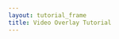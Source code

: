 ```yaml
---
layout: tutorial_frame
title: Video Overlay Tutorial
---
```

<script>
	var map = L.map('map');

    var tiles = L.tileLayer('https://{s}.tile.openstreetmap.org/{z}/{x}/{y}.png', {
        maxZoom: 19,
        attribution: '&copy; <a href="http://www.openstreetmap.org/copyright">OpenStreetMap</a>'
    }).addTo(map);

	bounds = L.latLngBounds([[ 32, -130], [ 13, -100]]);

	L.rectangle(bounds).addTo(map);

	map.fitBounds(bounds);

</script>
